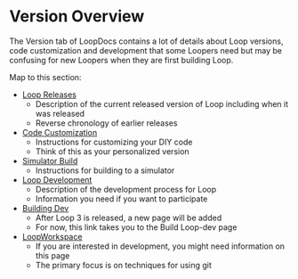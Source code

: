 # Version Overview

The Version tab of LoopDocs contains a lot of details about Loop versions, code customization and development that some Loopers need but may be confusing for new Loopers when they are first building Loop.

Map to this section:

* [Loop Releases](../faqs/release-faqs.md)
    - Description of the current released version of Loop including when it was released
    - Reverse chronology of earlier releases
* [Code Customization](../build/code_customization.md)
    - Instructions for customizing your DIY code
    - Think of this as your personalized version
* [Simulator Build](simulator.md)
    - Instructions for building to a simulator
* [Loop Development](../faqs/branch-faqs.md)
    - Description of the development process for Loop
    - Information you need if you want to participate
* [Building Dev](../build/step13.md#advanced-users-only)
    - After Loop 3 is released, a new page will be added
    - For now, this link takes you to the Build Loop-dev page
* [LoopWorkspace](../build/loopworkspace.md)
    - If you are interested in development, you might need information on this page
    - The primary focus is on techniques for using git

